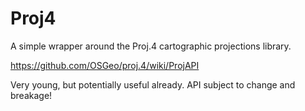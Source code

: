 # Proj4

A simple wrapper around the Proj.4 cartographic projections library.

https://github.com/OSGeo/proj.4/wiki/ProjAPI

Very young, but potentially useful already.  API subject to change and breakage!
